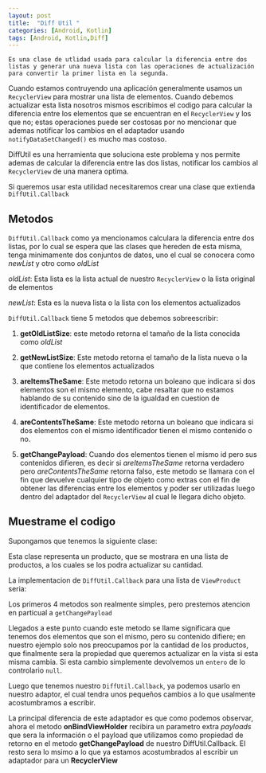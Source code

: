 ```yaml
---
layout: post
title:  "Diff Util "
categories: [Android, Kotlin]
tags: [Android, Kotlin,Diff]
---
```


`Es una clase de utlidad usada para calcular la diferencia entre dos listas y generar una nueva lista con las operaciones de actualización para convertir la primer lista en la segunda.`

Cuando estamos contruyendo una aplicación generalmente usamos un `RecyclerView` para mostrar una lista de elementos. Cuando debemos actualizar esta lista nosotros mismos escribimos el codigo para calcular la diferencia entre los elementos que se encuentran en el `RecyclerView` y los que no; estas operaciones puede ser costosas por no mencionar que ademas notificar los cambios en el adaptador usando `notifyDataSetChanged()` es mucho mas costoso. 

DiffUtil es una herramienta que soluciona este problema y nos permite ademas de calcular la diferencia entre las dos listas, notificar los cambios al  `RecyclerView` de una manera optima. 

Si queremos usar esta utilidad necesitaremos crear una clase que extienda `DiffUtil.Callback`

## Metodos 

`DiffUtil.Callback` como ya mencionamos calculara la diferencia entre dos listas, por lo cual se espera que las clases que hereden de esta misma, tenga minimamente dos conjuntos de datos, uno el cual se conocera como *newList* y otro como *oldList*

*oldList*: Esta lista es la lista actual de nuestro `RecyclerView` o la lista original de elementos

*newList*: Esta es la nueva lista o la lista con los elementos actualizados

`DiffUtil.Callback` tiene 5 metodos que debemos sobreescribir: 

1. **getOldListSize**: este metodo retorna el tamaño de la lista conocida como *oldList*

2. **getNewListSize**: Este metodo retorna el tamaño de la lista nueva o la que contiene los elementos actualizados

3. **areItemsTheSame**: Este metodo retorna un boleano que indicara si dos elementos son el mismo elemento, cabe resaltar que no estamos hablando de su contenido sino de la igualdad en cuestion de identificador de elementos. 

4. **areContentsTheSame**: Este metodo retorna un boleano que indicara si dos elementos con el mismo identificador tienen el mismo contenido o no. 

5. **getChangePayload**: Cuando dos elementos tienen el mismo id pero sus contenidos difieren, es decir si *areItemsTheSame* retorna verdadero pero *areContentsTheSame* retorna falso, este metodo se llamara con el fin que devuelve cualquier tipo de objeto como extras con el fin de obtener las diferencias entre los elementos y poder ser utilizadas luego dentro del adaptador del `RecyclerView` al cual le llegara dicho objeto. 

## Muestrame el codigo

Supongamos que tenemos la siguiente clase:

<script src="https://gist.github.com/oscarg798/b3e37a9b389aa2209d72ad0df417514c.js"></script>

Esta clase representa un producto, que se mostrara en una lista de productos, a los cuales se los podra actualizar su cantidad. 

La implementacion de `DiffUtil.Callback` para una lista de `ViewProduct` seria: 

	
<script src="https://gist.github.com/oscarg798/39c7e405138f2479c18ab37304619e0f.js"></script>

Los primeros 4 metodos son realmente simples, pero prestemos atencion en particual a `getChangePayload`

<script src="https://gist.github.com/oscarg798/7f867091d18e4841f137ce5fae774923.js"></script>

Llegados a este punto cuando este metodo se llame significara que tenemos dos elementos que son el mismo, pero su contenido difiere; en nuestro ejemplo solo nos preocupamos por la cantidad de los productos, que finalmente sera la propiedad que queremos actualizar en la vista si esta misma cambia. Si esta cambio simplemente devolvemos un `entero` de lo controlario `null`. 

Luego que tenemos nuestro `DiffUtil.Callback`, ya podemos usarlo en nuestro adaptor, el cual tendra unos pequeños cambios a lo que usalmente acostumbramos a escribir. 

<script src="https://gist.github.com/oscarg798/9d617fbaa9a591ac20a4bd0d37afd47b.js"></script>

La principal diferencia de este adaptador es que como podemos observar, ahora el metodo **onBindViewHolder** recibira un parametro extra *payloads* que sera la información o el payload que utilizamos como propiedad de retorno en el metodo **getChangePayload** de nuestro DiffUtil.Callback. El resto sera lo msimo a lo que ya estamos acostumbrados al escribir un adaptador para un **RecyclerView** 

<script src="https://gist.github.com/oscarg798/b2c85f73cb139b521e72d4041f236709.js"></script>


